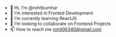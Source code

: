 - 👋 Hi, I’m @rohitkumhar
- 👀 I’m interested in Fronted Development
- 🌱 I’m currently learning ReactJS
- 💞️ I’m looking to collaborate on Frontend Projects
- 📫 How to reach me rohit06340@gmail.com


<!---
rohitkumhar/rohitkumhar is a ✨ special ✨ repository because its `README.md` (this file) appears on your GitHub profile.
You can click the Preview link to take a look at your changes.
--->
